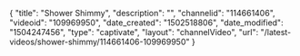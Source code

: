 {
    "title": "Shower Shimmy",
    "description": "",
    "channelid": "114661406",
    "videoid": "109969950",
    "date_created": "1502518806",
    "date_modified": "1504247456",
    "type": "captivate",
    "layout": "channelVideo",
    "url": "\/latest-videos\/shower-shimmy\/114661406-109969950"
}